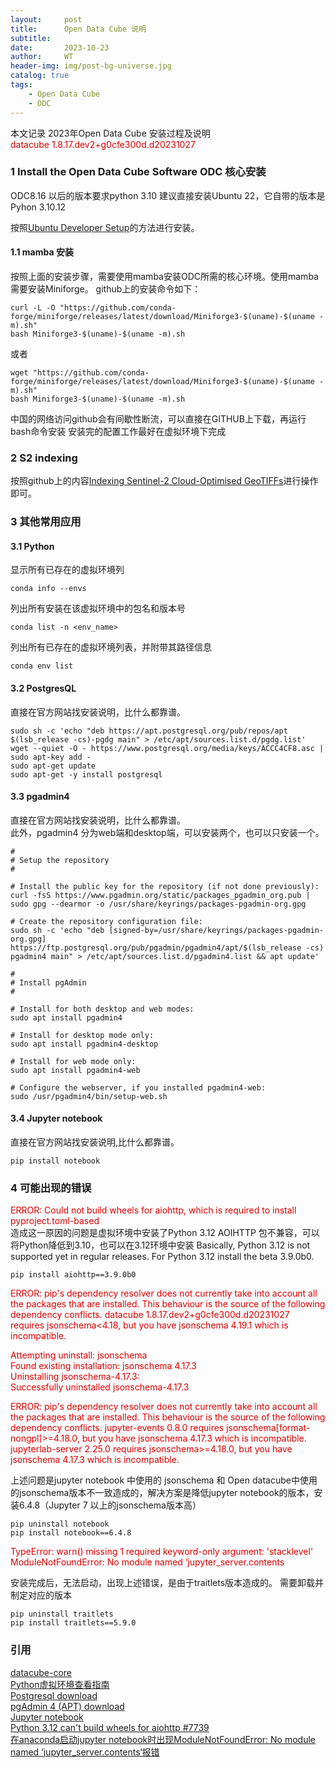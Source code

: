 ```yaml
---
layout:     post
title:      Open Data Cube 说明
subtitle:   
date:       2023-10-23
author:     WT
header-img: img/post-bg-universe.jpg
catalog: true
tags:
    - Open Data Cube  
    - ODC      
---
```

本文记录 2023年Open Data Cube 安装过程及说明  
<font color="#dd0000">datacube 1.8.17.dev2+g0cfe300d.d20231027</font>    
  
###  1 Install the Open Data Cube Software  ODC 核心安装

ODC8.16  以后的版本要求python 3.10
建议直接安装Ubuntu 22，它自带的版本是Pyhon 3.10.12



按照[Ubuntu Developer Setup](https://opendatacube.readthedocs.io/en/latest/installation/setup/ubuntu.html)的方法进行安装。
#### 1.1 mamba 安装
按照上面的安装步骤，需要使用mamba安装ODC所需的核心环境。使用mamba需要安装Miniforge。
github上的安装命令如下：
```
curl -L -O "https://github.com/conda-forge/miniforge/releases/latest/download/Miniforge3-$(uname)-$(uname -m).sh"
bash Miniforge3-$(uname)-$(uname -m).sh
```
或者
```
wget "https://github.com/conda-forge/miniforge/releases/latest/download/Miniforge3-$(uname)-$(uname -m).sh"
bash Miniforge3-$(uname)-$(uname -m).sh
```
中国的网络访问github会有间歇性断流，可以直接在GITHUB上下载，再运行bash命令安装
安装完的配置工作最好在虚拟环境下完成

### 2 S2 indexing

按照github上的内容[Indexing Sentinel-2 Cloud-Optimised GeoTIFFs](https://github.com/opendatacube/datacube-dataset-config/blob/main/sentinel-2-l2a-cogs.md)进行操作即可。



### 3 其他常用应用

#### 3.1 Python
显示所有已存在的虚拟环境列  
```
conda info --envs
```

列出所有安装在该虚拟环境中的包名和版本号
```
conda list -n <env_name>
```

列出所有已存在的虚拟环境列表，并附带其路径信息
```
conda env list
```



#### 3.2 PostgresQL
直接在官方网站找安装说明，比什么都靠谱。  
```
sudo sh -c 'echo "deb https://apt.postgresql.org/pub/repos/apt $(lsb_release -cs)-pgdg main" > /etc/apt/sources.list.d/pgdg.list'
wget --quiet -O - https://www.postgresql.org/media/keys/ACCC4CF8.asc | sudo apt-key add -
sudo apt-get update
sudo apt-get -y install postgresql
```

#### 3.3 pgadmin4
直接在官方网站找安装说明，比什么都靠谱。  
此外，pgadmin4 分为web端和desktop端，可以安装两个，也可以只安装一个。
```
#
# Setup the repository
#

# Install the public key for the repository (if not done previously):
curl -fsS https://www.pgadmin.org/static/packages_pgadmin_org.pub | sudo gpg --dearmor -o /usr/share/keyrings/packages-pgadmin-org.gpg

# Create the repository configuration file:
sudo sh -c 'echo "deb [signed-by=/usr/share/keyrings/packages-pgadmin-org.gpg] https://ftp.postgresql.org/pub/pgadmin/pgadmin4/apt/$(lsb_release -cs) pgadmin4 main" > /etc/apt/sources.list.d/pgadmin4.list && apt update'

#
# Install pgAdmin
#

# Install for both desktop and web modes:
sudo apt install pgadmin4

# Install for desktop mode only:
sudo apt install pgadmin4-desktop

# Install for web mode only: 
sudo apt install pgadmin4-web 

# Configure the webserver, if you installed pgadmin4-web:
sudo /usr/pgadmin4/bin/setup-web.sh
```
#### 3.4 Jupyter notebook 
直接在官方网站找安装说明,比什么都靠谱。  
```
pip install notebook
```




### 4 可能出现的错误

<font color="#dd0000">ERROR: Could not build wheels for aiohttp, which is required to install pyproject.toml-based</font>   
造成这一原因的问题是虚拟环境中安装了Python 3.12 AOIHTTP 包不兼容，可以将Python降低到3.10，也可以在3.12环境中安装
Basically, Python 3.12 is not supported yet in regular releases. For Python 3.12 install the beta 3.9.0b0.
```
pip install aiohttp==3.9.0b0
```
<font color="#dd0000">ERROR: pip's dependency resolver does not currently take into account all the packages that are installed. This behaviour is the source of the following dependency conflicts.
datacube 1.8.17.dev2+g0cfe300d.d20231027 requires jsonschema<4.18, but you have jsonschema 4.19.1 which is incompatible.


  Attempting uninstall: jsonschema  
    Found existing installation: jsonschema 4.17.3  
    Uninstalling jsonschema-4.17.3:  
      Successfully uninstalled jsonschema-4.17.3</font>         
          
     
      
<font color="#dd0000">ERROR: pip's dependency resolver does not currently take into account all the packages that are installed. This behaviour is the source of the following dependency conflicts.
jupyter-events 0.8.0 requires jsonschema[format-nongpl]>=4.18.0, but you have jsonschema 4.17.3 which is incompatible.
jupyterlab-server 2.25.0 requires jsonschema>=4.18.0, but you have jsonschema 4.17.3 which is incompatible.</font>

上述问题是jupyter notebook 中使用的 jsonschema 和 Open datacube中使用的jsonschema版本不一致造成的，解决方案是降低jupyter notebook的版本，安装6.4.8（Jupyter 7 以上的jsonschema版本高）
```
pip uninstall notebook
pip install notebook==6.4.8
```

<font color="#dd0000">TypeError: warn() missing 1 required keyword-only argument: 'stacklevel'</font>   
<font color="#dd0000">ModuleNotFoundError: No module named ‘jupyter_server.contents</font>   

安装完成后，无法启动，出现上述错误，是由于traitlets版本造成的。
需要卸载并制定对应的版本
```
pip uninstall traitlets
pip install traitlets==5.9.0
```












### 引用  
[datacube-core](https://github.com/opendatacube/datacube-core)  
[Python虚拟环境查看指南](https://www.python100.com/html/81988.html)      
[Postgresql download](https://www.postgresql.org/download/linux/ubuntu/)  
[pgAdmin 4 (APT) download](https://www.pgadmin.org/download/pgadmin-4-apt/)  
[Jupyter notebook ](https://jupyter.org/install)  
[Python 3.12 can't build wheels for aiohttp #7739](https://github.com/aio-libs/aiohttp/issues/7739)   
[在anaconda启动jupyter notebook时出现ModuleNotFoundError: No module named ‘jupyter_server.contents‘报错](https://blog.csdn.net/xiaobin_23134/article/details/133499644)
